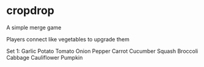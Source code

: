 # cropdrop
A simple merge game

Players connect like vegetables to upgrade them 

Set 1: 
Garlic
Potato
Tomato
Onion
Pepper
Carrot
Cucumber
Squash
Broccoli
Cabbage
Cauliflower
Pumpkin
